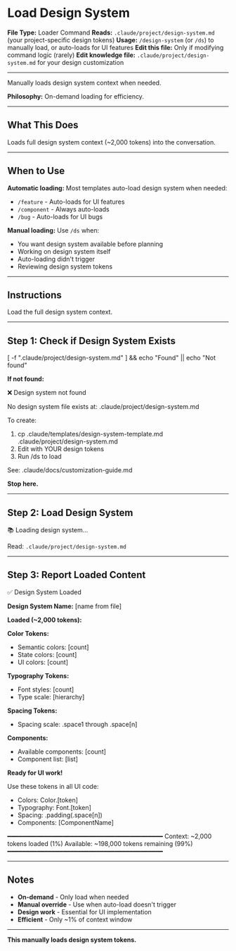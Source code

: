 # Load Design System

**File Type:** Loader Command
**Reads:** `.claude/project/design-system.md` (your project-specific design tokens)
**Usage:** `/design-system` (or `/ds`) to manually load, or auto-loads for UI features
**Edit this file:** Only if modifying command logic (rarely)
**Edit knowledge file:** `.claude/project/design-system.md` for your design customization

---

Manually loads design system context when needed.

**Philosophy:** On-demand loading for efficiency.

---

## What This Does

Loads full design system context (~2,000 tokens) into the conversation.

---

## When to Use

**Automatic loading:**
Most templates auto-load design system when needed:
- `/feature` - Auto-loads for UI features
- `/component` - Always auto-loads
- `/bug` - Auto-loads for UI bugs

**Manual loading:**
Use `/ds` when:
- You want design system available before planning
- Working on design system itself
- Auto-loading didn't trigger
- Reviewing design system tokens

---

## Instructions

Load the full design system context.

---

## Step 1: Check if Design System Exists

[ -f ".claude/project/design-system.md" ] && echo "Found" || echo "Not found"

**If not found:**

❌ Design system not found

No design system file exists at: .claude/project/design-system.md

To create:
1. cp .claude/templates/design-system-template.md .claude/project/design-system.md
2. Edit with YOUR design tokens
3. Run /ds to load

See: .claude/docs/customization-guide.md

**Stop here.**

---

## Step 2: Load Design System

📚 Loading design system...

Read: `.claude/project/design-system.md`

---

## Step 3: Report Loaded Content

✅ Design System Loaded

**Design System Name:** [name from file]

**Loaded (~2,000 tokens):**

**Color Tokens:**
- Semantic colors: [count]
- State colors: [count]
- UI colors: [count]

**Typography Tokens:**
- Font styles: [count]
- Type scale: [hierarchy]

**Spacing Tokens:**
- Spacing scale: .space1 through .space[n]

**Components:**
- Available components: [count]
- Component list: [list]

**Ready for UI work!**

Use these tokens in all UI code:
- Colors: Color.[token]
- Typography: Font.[token]
- Spacing: .padding(.space[n])
- Components: [ComponentName]

━━━━━━━━━━━━━━━━━━━━━━━━━━━━━━━━━━━━━━━━━━
Context: ~2,000 tokens loaded (1%)
Available: ~198,000 tokens remaining (99%)
━━━━━━━━━━━━━━━━━━━━━━━━━━━━━━━━━━━━━━━━━━

---

## Notes

- **On-demand** - Only load when needed
- **Manual override** - Use when auto-load doesn't trigger
- **Design work** - Essential for UI implementation
- **Efficient** - Only ~1% of context window

---

**This manually loads design system tokens.**
